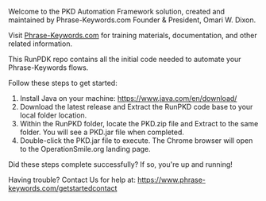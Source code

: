 Welcome to the PKD Automation Framework solution, created and maintained by Phrase-Keywords.com Founder & President, Omari W. Dixon.  

Visit <a href="https://www.Phrase-Keywords.com" target="_blank">Phrase-Keywords.com</a> for training materials, documentation, and other related information. 

This RunPDK repo contains all the initial code needed to automate your Phrase-Keywords flows. 

Follow these steps to get started: 

1) Install Java on your machine: https://www.java.com/en/download/
2) Download the latest release and Extract the RunPKD code base to your local folder location.
3) Within the RunPKD folder, locate the PKD.zip file and Extract to the same folder. You will see a PKD.jar file when completed.
4) Double-click the PKD.jar file to execute. The Chrome browser will open to the OperationSmile.org landing page.

Did these steps complete successfully? If so, you're up and running! 

Having trouble? Contact Us for help at: https://www.phrase-keywords.com/getstartedcontact
